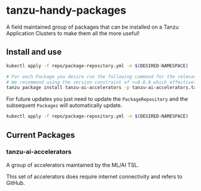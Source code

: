 # tanzu-handy-packages
A field maintained group of packages that can be installed on a Tanzu Application Clusters to make them all the more useful!

## Install and use
```bash
kubectl apply -f repo/package-repository.yml -n $(DESIRED-NAMESPACE)

# For each Package you desire run the following command for the relevant Package
# We recommend using the version constraint of >=0.0.0 which effectively equals latest unless there is a need otherwise.
tanzu package install tanzu-ai-accelerators -p tanzu-ai-accelerators.tanzuplatform.com -v ">=0.0.0" -n tap-install
```

For future updates you just need to update the `PackageRepository` and the subsequent `Packages` will automatically update.
```bash
kubectl apply -f repo/package-repository.yml -n $(DESIRED-NAMESPACE)
```

## Current Packages

### tanzu-ai-accelerators
A group of accelerators maintained by the ML/AI TSL.

This set of accelerators does require internet connectivity and refers to GitHub.

